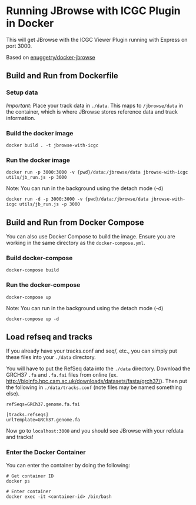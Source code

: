 # Running JBrowse with ICGC Plugin in Docker
This will get JBrowse with the ICGC Viewer Plugin running with Express on port 3000.

Based on [enuggetry/docker-jbrowse](https://github.com/enuggetry/docker-jbrowse)

## Build and Run from Dockerfile
### Setup data
*Important*: Place your track data in `./data`. This maps to `/jbrowse/data` in the container, which is where JBrowse stores reference data and track information.

### Build the docker image
`docker build . -t jbrowse-with-icgc`

### Run the docker image
`docker run -p 3000:3000 -v {pwd}/data:/jbrowse/data jbrowse-with-icgc utils/jb_run.js -p 3000`

Note: You can run in the background using the detach mode (-d)

`docker run -d -p 3000:3000 -v {pwd}/data:/jbrowse/data jbrowse-with-icgc utils/jb_run.js -p 3000`

## Build and Run from Docker Compose
You can also use Docker Compose to build the image. Ensure you are working in the same directory as the `docker-compose.yml`.

### Build docker-compose
`docker-compose build`

### Run the docker-compose
`docker-compose up`

Note: You can run in the background using the detach mode (-d)

`docker-compose up -d`

## Load refseq and tracks
If you already have your tracks.conf and seq/, etc., you can simply put these files into your `./data` directory.

You will have to put the RefSeq data into the `./data` directory. Download the GRCH37 `.fa` and `.fa.fai` files from online (ex. http://bioinfo.hpc.cam.ac.uk/downloads/datasets/fasta/grch37/). Then put the following in `./data/tracks.conf` (note files may be named something else).

```
refSeqs=GRCh37.genome.fa.fai
  
[tracks.refseqs]
urlTemplate=GRCh37.genome.fa
```

Now go to `localhost:3000` and you should see JBrowse with your refdata and tracks!

### Enter the Docker Container

You can enter the container by doing the following:

```
# Get container ID
docker ps

# Enter container
docker exec -it <container-id> /bin/bash
```